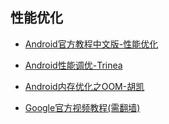 ## 性能优化
* [Android官方教程中文版-性能优化](http://hukai.me/android-training-course-in-chinese/best-performance.html)

* [Android性能调优-Trinea](http://www.trinea.cn/android/android-performance-demo/)

* [Android内存优化之OOM-胡凯](http://www.csdn.net/article/2015-09-18/2825737/1)

* [Google官方视频教程(需翻墙)](https://www.youtube.com/watch?v=qk5F6Bxqhr4&list=PLWz5rJ2EKKc9CBxr3BVjPTPoDPLdPIFCE)

